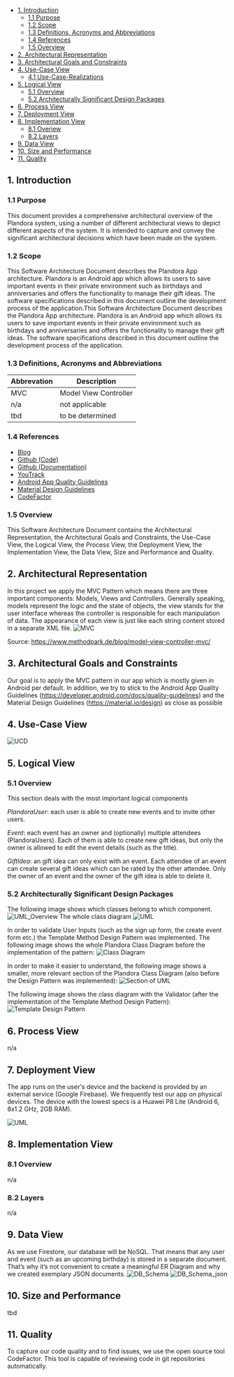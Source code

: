 - [1. Introduction](#1-introduction)
    - [1.1 Purpose](#11-purpose)
    - [1.2 Scope](#12-scope)
    - [1.3 Definitions, Acronyms and Abbreviations](#13-definitions-acronyms-and-abbreviations)
    - [1.4 References](#14-references)
    - [1.5 Overview](#15-overview)
- [2. Architectural Representation](#2-architectural-representation)
- [3. Architectural Goals and Constraints](#3-architectural-goals-and-constraints)
- [4. Use-Case View](#4-use-case-view)
    - [4.1 Use-Case-Realizations](#41-use-case-realizations)
- [5. Logical View](#5-logical-view)
    - [5.1 Overview](#51-overview)
    - [5.2 Architecturally Significant Design Packages](52-architecturally-significant-design-packages)      
- [6. Process View](#6-process-view)
- [7. Deployment View](#7-deployment-view)
- [8. Implementation View](#8-implementation-view)
    - [8.1 Overiew](#81-overview)
    - [8.2 Layers](#82-layers)
- [9. Data View](#9-data-view)
- [10. Size and Performance](#10-size-and-performance)
- [11. Quality](#11-quality)

## 1. Introduction
### 1.1 Purpose
This document provides a comprehensive architectural overview of the Plandora system, using a number of different architectural views to depict different aspects of the system. It is intended to capture and convey the significant architectural decisions which have been made on the system.
### 1.2 Scope
This Software Architecture Document describes the Plandora App architecture. Plandora is an Android app which allows its users to save important events in their private environment such as birthdays and anniversaries and offers the functionality to manage their gift ideas. The software specifications described in this document outline the development process of the application.This Software Architecture Document describes the Plandora App architecture. Plandora is an Android app which allows its users to save important events in their private environment such as birthdays and anniversaries and offers the functionality to manage their gift ideas. The software specifications described in this document outline the development process of the application.
### 1.3 Definitions, Acronyms and Abbreviations
| Abbrevation | Description                         |
| ----------- | ----------------------------------- |
| MVC         | Model View Controller               |
| n/a         | not applicable                      |
| tbd         | to be determined                    |

### 1.4 References
- [Blog](https://plandora51897980.wordpress.com/)
- [Github (Code)](https://github.com/nf3lix/Plandora)
- [Github (Documentation)](https://github.com/Honrix/PlandoraDocumentation)
- [YouTrack](https://dhbw-karlsruhe.myjetbrains.com/youtrack/agiles/108-76/109-465)
- [Android App Quality Guidelines](https://developer.android.com/docs/quality-guidelines)
- [Material Design Guidelines](https://material.io/design)
- [CodeFactor](https://www.codefactor.io/)

### 1.5 Overview
This Software Architecture Document contains the Architectural Representation, the Architectural Goals and Constraints, the Use-Case View, the Logical View, the Process View, the Deployment View, the Implementation View, the Data View, Size and Performance and Quality.

## 2. Architectural Representation
In this project we apply the MVC Pattern which means there are three important components: Models, Views and Controllers. Generally speaking, models represent the logic and the state of objects, the view stands for the user interface whereas the controller is responsible for each manipulation of data.
The appearance of each view is just like each string content stored in a separate XML file. 
![MVC](https://www.methodpark.de/blog/wp-content/uploads/2018/07/Model-View-Controller-High-Level-Diagram-768x339.png) 

Source: https://www.methodpark.de/blog/model-view-controller-mvc/

## 3. Architectural Goals and Constraints
Our goal is to apply the MVC pattern in our app which is mostly given in Android per default. In addition, we try to stick to the Android App Quality Guidelines (https://developer.android.com/docs/quality-guidelines)  and the Material Design Guidelines (https://material.io/design) as close as possible

## 4. Use-Case View
![UCD](https://github.com/Honrix/PlandoraDocumentation/blob/main/UCD/UCD_SE2.png)

## 5. Logical View
### 5.1 Overview
This section deals with the most important logical components

*PlandoraUser*: each user is able to create new events and to invite other users. 

*Event*: each event has an owner and (optionally) multiple attendees (PlandoraUsers). Each of them is able to create new gift ideas, but only the owner is allowed to edit the event details (such as the title).

*GiftIdea*: an gift idea can only exist with an event. Each attendee of an event can create several gift ideas which can be rated by the other attendee. Only the owner of an event and the owner of the gift idea is able to delete it.

### 5.2 Architecturally Significant Design Packages
The following image shows which classes belong to which component. 
![UML_Overview](https://raw.githubusercontent.com/Honrix/PlandoraDocumentation/main/UML/UML%20overview.PNG)
The whole class diagram
![UML](https://raw.githubusercontent.com/Honrix/PlandoraDocumentation/main/SAD/Plandora%20Class%20Diagram.png)

In order to validate User Inputs (such as the sign up form, the create event form etc.) the Template Method Design Pattern was implemented.
The following image shows the whole Plandora Class Diagram before the implementation of the pattern:
![Class Diagram](https://raw.githubusercontent.com/Honrix/PlandoraDocumentation/main/SAD/uml13052021.png)

In order to make it easier to understand, the following image shows a smaller, more relevant section of the Plandora Class Diagram (also before the Design Pattern was implemented):
![Section of UML](https://raw.githubusercontent.com/Honrix/PlandoraDocumentation/main/SAD/uml_withoutValidator.png)

The following image shows the class diagram with the Validator (after the implementation of the Template Method Design Pattern):
![Template Design Pattern](https://raw.githubusercontent.com/Honrix/PlandoraDocumentation/main/SAD/uml_validator.png)

## 6. Process View
n/a

## 7. Deployment View
The app runs on the user's device and the backend is provided by an external service (Google Firebase). We frequently test our app on physical devices. The device with the lowest specs is a Huawei P8 Lite (Android 6, 8x1.2 GHz, 2GB RAM). 

![UML](https://raw.githubusercontent.com/Honrix/PlandoraDocumentation/main/SAD/SAD.png)


## 8. Implementation View
### 8.1 Overview
n/a

### 8.2 Layers
n/a

## 9. Data View
As we use Firestore, our database will be NoSQL. That means that any user and event (such as an upcoming birthday) is stored in a separate document. That’s why it’s not convenient to create a meaningful ER Diagram and why we created exemplary JSON documents.
![DB_Schema](https://raw.githubusercontent.com/Honrix/PlandoraDocumentation/main/UCS/Database%20Schema.png)
![DB_Schema_json](https://raw.githubusercontent.com/Honrix/PlandoraDocumentation/main/SAD/DB_Schema_json.PNG)

## 10. Size and Performance
tbd

## 11. Quality
To capture our code quality and to find issues, we use the open source tool CodeFactor. This tool is capable of reviewing code in git repositories automatically.    
